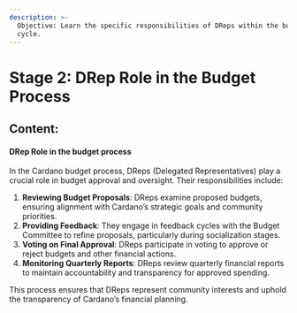 ```yaml
---
description: >-
  Objective: Learn the specific responsibilities of DReps within the budget
  cycle.
---
```


# Stage 2: DRep Role in the Budget Process

## Content:

#### DRep Role in the budget process

In the Cardano budget process, DReps (Delegated Representatives) play a crucial role in budget approval and oversight. Their responsibilities include:

1. **Reviewing Budget Proposals**: DReps examine proposed budgets, ensuring alignment with Cardano’s strategic goals and community priorities.
2. **Providing Feedback**: They engage in feedback cycles with the Budget Committee to refine proposals, particularly during socialization stages.
3. **Voting on Final Approval**: DReps participate in voting to approve or reject budgets and other financial actions.
4. **Monitoring Quarterly Reports**: DReps review quarterly financial reports to maintain accountability and transparency for approved spending.

This process ensures that DReps represent community interests and uphold the transparency of Cardano’s financial planning.
